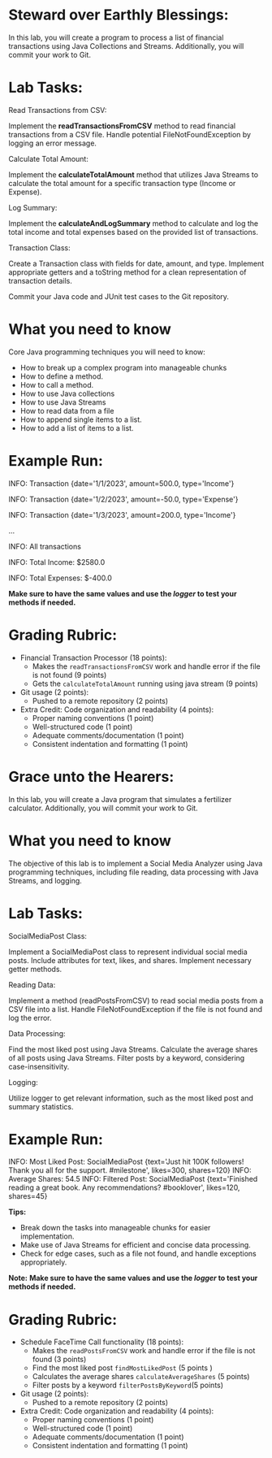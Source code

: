 # Steward over Earthly Blessings:
In this lab, you will create a program to process a list of financial transactions using Java Collections and Streams.
Additionally, you will commit your work to Git.
# Lab Tasks:

Read Transactions from CSV:

Implement the **readTransactionsFromCSV** method to read financial transactions from a CSV file. Handle potential
FileNotFoundException by logging an error message.

Calculate Total Amount:

Implement the **calculateTotalAmount** method that utilizes Java Streams to calculate the total amount for a specific 
transaction type (Income or Expense).

Log Summary:

Implement the **calculateAndLogSummary** method to calculate and log the total income and total expenses based on the 
provided list of transactions.

Transaction Class:

Create a Transaction class with fields for date, amount, and type. Implement appropriate getters and 
a toString method for a clean representation of transaction details.

Commit your Java code and JUnit test cases to the Git repository.

# What you need to know

Core Java programming techniques you will need to know:

- How to break up a complex program into manageable chunks
- How to define a method.
- How to call a method.
- How to use Java collections
- How to use Java Streams
- How to read data from a file
- How to append single items to a list.
- How to add a list of items to a list.

# Example Run:


INFO: Transaction {date='1/1/2023', amount=500.0, type='Income'}

INFO: Transaction {date='1/2/2023', amount=-50.0, type='Expense'}

INFO: Transaction {date='1/3/2023', amount=200.0, type='Income'}

...

INFO: All transactions

INFO: Total Income: $2580.0

INFO: Total Expenses: $-400.0

**Make sure to have the same values and use the _logger_ to test your methods if needed.**

# Grading Rubric:
- Financial Transaction Processor (18 points):
  - Makes the `readTransactionsFromCSV` work and handle error if the file is not found (9 points)   
  - Gets the `calculateTotalAmount` running using java stream (9 points)
- Git usage (2 points):
  - Pushed to a remote repository (2 points)
- Extra Credit: Code organization and readability (4 points):
  - Proper naming conventions (1 point)
  - Well-structured code (1 point)
  - Adequate comments/documentation (1 point)
  - Consistent indentation and formatting (1 point)

# Grace unto the Hearers:
In this lab, you will create a Java program that simulates a fertilizer calculator.
Additionally, you will commit your work to Git.
# What you need to know
The objective of this lab is to implement a Social Media Analyzer using Java programming techniques, 
including file reading, data processing with Java Streams, and logging.
# Lab Tasks:

SocialMediaPost Class:

Implement a SocialMediaPost class to represent individual social media posts.
Include attributes for text, likes, and shares.
Implement necessary getter methods.

Reading Data:

Implement a method (readPostsFromCSV) to read social media posts from a CSV file into a list.
Handle FileNotFoundException if the file is not found and log the error.

Data Processing:

Find the most liked post using Java Streams.
Calculate the average shares of all posts using Java Streams.
Filter posts by a keyword, considering case-insensitivity.

Logging:

Utilize logger to get relevant information, such as the most liked post and summary statistics.

# Example Run:
INFO: Most Liked Post: SocialMediaPost {text='Just hit 100K followers! Thank you all for the support. #milestone', likes=300, shares=120}
INFO: Average Shares: 54.5
INFO: Filtered Post: SocialMediaPost {text='Finished reading a great book. Any recommendations? #booklover', likes=120, shares=45}

**Tips:**
- Break down the tasks into manageable chunks for easier implementation.
- Make use of Java Streams for efficient and concise data processing.
- Check for edge cases, such as a file not found, and handle exceptions appropriately.

**Note:**
**Make sure to have the same values and use the _logger_ to test your methods if needed.**
# Grading Rubric:
- Schedule FaceTime Call functionality (18 points):
  - Makes the `readPostsFromCSV` work and handle error if the file is not found (3 points)
  - Find the most liked post `findMostLikedPost` (5 points )
  - Calculates the average shares `calculateAverageShares` (5 points)
  - Filter posts by a keyword `filterPostsByKeyword`(5 points)
- Git usage (2 points):
  - Pushed to a remote repository (2 points)
- Extra Credit: Code organization and readability (4 points):
  - Proper naming conventions (1 point)
  - Well-structured code (1 point)
  - Adequate comments/documentation (1 point)
  - Consistent indentation and formatting (1 point)